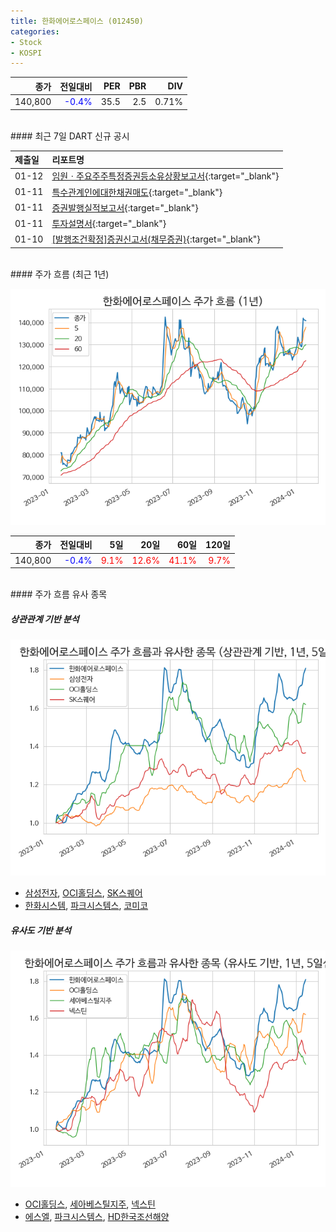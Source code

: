```yaml
---
title: 한화에어로스페이스 (012450)
categories:
- Stock
- KOSPI
---
```


|**종가**|**전일대비**|**PER**|**PBR**|**DIV**|
|---:|-------:|--:|--:|--:|
|140,800|<span style="color: blue">-0.4%</span>|35.5|2.5|0.71%|

<!-- more -->

<br>
#### 최근 7일 DART 신규 공시


|**제출일**|**리포트명**|
|:-----|:-------|
|01-12|[임원ㆍ주요주주특정증권등소유상황보고서](https://dart.fss.or.kr/dsaf001/main.do?rcpNo=20240112000373){:target="_blank"}|
|01-11|[특수관계인에대한채권매도](https://dart.fss.or.kr/dsaf001/main.do?rcpNo=20240111000244){:target="_blank"}|
|01-11|[증권발행실적보고서](https://dart.fss.or.kr/dsaf001/main.do?rcpNo=20240111000231){:target="_blank"}|
|01-11|[투자설명서](https://dart.fss.or.kr/dsaf001/main.do?rcpNo=20240111000001){:target="_blank"}|
|01-10|[[발행조건확정]증권신고서(채무증권)](https://dart.fss.or.kr/dsaf001/main.do?rcpNo=20240110000819){:target="_blank"}|

<br>
#### 주가 흐름 (최근 1년)

![012450](/assets/images/stock/012450.png)

|**종가**|**전일대비**|**5일**|**20일**|**60일**|**120일**|
|---:|-------:|--:|---:|---:|----:|
|140,800|<span style="color: blue">-0.4%</span>|<span style="color: red">9.1%</span>|<span style="color: red">12.6%</span>|<span style="color: red">41.1%</span>|<span style="color: red">9.7%</span>|

<br>
#### 주가 흐름 유사 종목

##### 상관관계 기반 분석

![012450](/assets/images/stock/012450_corr.png)
- [삼성전자](/005930/), [OCI홀딩스](/010060/), [SK스퀘어](/402340/)
- [한화시스템](/272210/), [파크시스템스](/140860/), [코미코](/183300/)

##### 유사도 기반 분석

![012450](/assets/images/stock/012450_sim.png)
- [OCI홀딩스](/010060/), [세아베스틸지주](/001430/), [넥스틴](/348210/)
- [에스엘](/005850/), [파크시스템스](/140860/), [HD한국조선해양](/009540/)